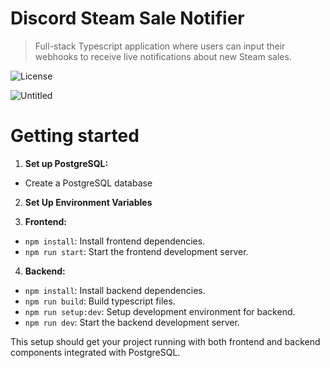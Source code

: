# Discord Steam Sale Notifier
> Full-stack Typescript application where users can input their webhooks to receive live notifications about new Steam sales.

![License](https://img.shields.io/badge/license-MIT-green)

![Untitled](https://user-images.githubusercontent.com/51772450/209007740-594c6448-e763-4e58-b60d-cfa26d6917d8.png)

# Getting started
1. **Set up PostgreSQL:**
- Create a PostgreSQL database

2. **Set Up Environment Variables**

3. **Frontend:**
- `npm install`: Install frontend dependencies.
- `npm run start`: Start the frontend development server.

4. **Backend:**
- `npm install`: Install backend dependencies.
- `npm run build`: Build typescript files.
- `npm run setup:dev`: Setup development environment for backend.
- `npm run dev`: Start the backend development server.

This setup should get your project running with both frontend and backend components integrated with PostgreSQL.
